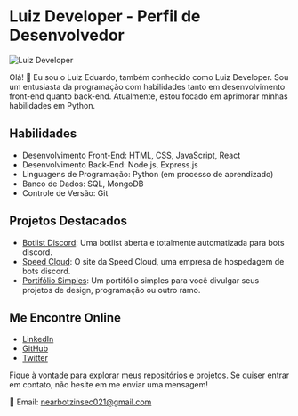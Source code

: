 # Luiz Developer - Perfil de Desenvolvedor

![Luiz Developer](https://i.imgur.com/SiQoZrc.jpg)

Olá! 👋 Eu sou o Luiz Eduardo, também conhecido como Luiz Developer. Sou um entusiasta da programação com habilidades tanto em desenvolvimento front-end quanto back-end. Atualmente, estou focado em aprimorar minhas habilidades em Python.

## Habilidades

- Desenvolvimento Front-End: HTML, CSS, JavaScript, React
- Desenvolvimento Back-End: Node.js, Express.js
- Linguagens de Programação: Python (em processo de aprendizado)
- Banco de Dados: SQL, MongoDB
- Controle de Versão: Git

## Projetos Destacados

- [Botlist Discord](https://jujutsulist.discloud.app/): Uma botlist aberta e totalmente automatizada para bots discord.
- [Speed Cloud](https://speedcloud.cloud): O site da Speed Cloud, uma empresa de hospedagem de bots discord.
- [Portifólio Simples](https://github.com/luizdeveloperr/portifolio): Um portifólio simples para você divulgar seus projetos de design, programação ou outro ramo.
  

## Me Encontre Online

- [LinkedIn](https://linkedin.com)
- [GitHub](https://github.com/luizdeveloperr)
- [Twitter](https://twitter.com/Nearbotzin01)

Fique à vontade para explorar meus repositórios e projetos. Se quiser entrar em contato, não hesite em me enviar uma mensagem!

📧 Email: nearbotzinsec021@gmail.com</body>
</html>
